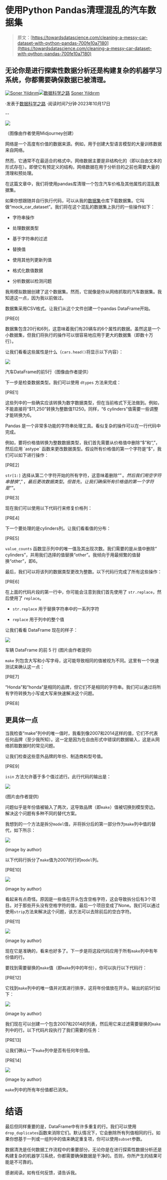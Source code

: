 # 使用Python Pandas清理混乱的汽车数据集

> 原文：[https://towardsdatascience.com/cleaning-a-messy-car-dataset-with-python-pandas-700fe10a7180](https://towardsdatascience.com/cleaning-a-messy-car-dataset-with-python-pandas-700fe10a7180)

## 无论你是进行探索性数据分析还是构建复杂的机器学习系统，你都需要确保数据已被清理。

[](https://sonery.medium.com/?source=post_page-----700fe10a7180--------------------------------)[![Soner Yıldırım](../Images/c589572e9d1ee176cd4f5a0008173f1b.png)](https://sonery.medium.com/?source=post_page-----700fe10a7180--------------------------------)[](https://towardsdatascience.com/?source=post_page-----700fe10a7180--------------------------------)[![数据科学之路](../Images/a6ff2676ffcc0c7aad8aaf1d79379785.png)](https://towardsdatascience.com/?source=post_page-----700fe10a7180--------------------------------) [Soner Yıldırım](https://sonery.medium.com/?source=post_page-----700fe10a7180--------------------------------)

·发表于[数据科学之路](https://towardsdatascience.com/?source=post_page-----700fe10a7180--------------------------------) ·阅读时间7分钟·2023年10月17日

--

![](../Images/4d84b2673b18c91810618f7530f6b299.png)

（图像由作者使用Midjourney创建）

网络是一个高度有价值的数据来源。例如，用于创建大型语言模型的大量训练数据来自网络。

然而，它通常不在最适合的格式中。网络数据主要是非结构化的（即以自由文本的形式存在）。即使它有预定义的结构，网络数据在用于分析目的之前也需要大量的清理和预处理。

在这篇文章中，我们将使用pandas库清理一个包含汽车价格及其他属性的混乱数据集。

如果你想跟随并自行执行代码，可以从我的[数据集](https://github.com/SonerYldrm/datasets)仓库下载数据集。它叫做“mock_car_dataset”。我们将在这个混乱的数据集上执行的一些操作如下：

+   字符串操作

+   处理数据类型

+   基于字符串的过滤

+   替换值

+   使用其他列更新列值

+   格式化数值数据

+   分析数据以检测问题

我用模拟数据创建了这个数据集。然而，它就像是你从网络抓取的汽车数据集。我知道这一点，因为我以前做过。

数据集采用CSV格式。让我们从这个文件创建一个pandas DataFrame开始。

[PRE0]

数据集包含20行和6列，这意味着我们有20辆车的6个属性的数据。虽然这是一个小数据集，但我们将执行的操作可以很容易地应用于更大的数据集（即数十万行）。

让我们看看这些属性是什么（`cars.head()`将显示以下内容）：

![](../Images/0d518112902c44fce10b8885606016d4.png)

汽车DataFrame的前5行（图像由作者提供）

下一步是检查数据类型。我们可以使用 `dtypes` 方法来完成：

[PRE1]

这些列中的一些确实应该转换为数字数据类型，但在当前格式下无法做到。例如，不能直接将“$11,250”转换为整数值11250。同样，“6 cylinders”值需要一些调整才能转换为6。

Pandas 是一个非常多功能的字符串处理工具。看似复杂的操作可以在一行代码中完成。

例如，要将价格值转换为整数数据类型，我们首先需要从价格值中删除“$”和“,”，然后应用 `astype` 函数来更改数据类型。假设所有价格值的第一个字符是“$”，我们可以如下进行操作：

[PRE2]

`str[1:]` 选择从第二个字符开始的所有字符，这意味着删除“$”。然后我们用空字符串替换“,”，最后更改数据类型。但首先，让我们确保所有价格值的第一个字符是“$”。

[PRE3]

现在我们可以使用以下代码行来修复价格列：

[PRE4]

下一个要处理的是cylinders列。让我们看看值的分布：

[PRE5]

`value_counts` 函数显示列中的唯一值及其出现次数。我们需要的是从值中删除“ cylinders”，并用我们选择的值替换“other”。我倾向于用最频繁的值替换“other”，即6。

最后，我们可以将该列的数据类型更改为整数。以下代码行完成了所有这些操作：

[PRE6]

在上面的代码片段的第一行中，你可能会注意到我们首先使用了 `str.replace`，然后使用了 `replace`。

+   `str.replace` 用于替换字符串中的一系列字符

+   `replace` 用于列中的整个值

让我们看看 DataFrame 现在的样子：

![](../Images/da88afd88c25f0c16157469af21f68c1.png)

车辆 DataFrame 的前 5 行 (图片由作者提供)

`make` 列包含大写和小写字母，这可能导致相同的值被视为不同。这里有一个快速测试来确认这一点：

[PRE7]

“Honda”和“honda”是相同的品牌，但它们不是相同的字符串。我们可以通过将所有字符转换为小写或大写来快速解决这个问题。

[PRE8]

## 更具体一点

当我检查“make”列中的唯一值时，我看到像2007和2014这样的值，它们不代表任何品牌（至少我所知）。这一定是因为在自由形式中错误的数据输入，这是从网络抓取数据时的常见问题。

让我们检查这些意外品牌的年份、制造商和型号值。

[PRE9]

`isin` 方法允许基于多个值过滤行。此行代码的输出是：

![](../Images/57284056ccb1f7c85e3334416a5770fa.png)

(图片由作者提供)

问题似乎是年份值被输入了两次，这导致品牌（即`make`）值被切换到模型旁边。解决这个问题有多种不同的替代方案。

我想到的一个方法是拆分`model`值，并将拆分后的第一部分作为`make`列中值的替代，如下所示：

![](../Images/3da39fed45390e6da76a69bfd4290742.png)

(image by author)

以下代码行拆分了`make`值为2007的行的`model`列。

[PRE10]

![](../Images/15ef0dd5e6360867c7c144489372db39.png)

(image by author)

看起来有点奇怪。原因是一些值在开头包含空格字符，这会导致拆分后有3个项目。对于那些开头没有空格字符的值，最后一个项目变成了None。我们可以通过使用`strip`方法来解决这个问题，该方法可以去除前后的空白字符。

[PRE11]

![](../Images/4e6b383853425bf6fe963da3edf999b4.png)

(image by author)

现在它是准确的，看来也好多了。下一步是将这段代码应用于所有`make`列中有年份值的行。

要找到需要替换的`make`值（即`make`列中的年份），你可以执行以下代码行：

[PRE12]

它找到`make`列中的唯一值并对其进行排序，这将年份值放在开头。输出的前5行如下：

![](../Images/d899ef962db77a6abd3f55ed0dc59e98.png)

(image by author)

我们现在可以创建一个包含2007和2014的列表，然后用它来过滤需要替换的`make`列中的行。以下代码片段执行了我们需要的任务：

[PRE13]

让我们确认一下`make`列中是否有任何年份值。

[PRE14]

![](../Images/3d5d8d9935e2a96ca3a85d9483841e16.png)

(image by author)

`make`列中的所有年份值都已消失。

# 结语

最后但同样重要的是，DataFrame中有许多重复的行。我们可以使用`drop_duplicates`函数来消除它们。默认情况下，它会删除所有列值相同的行。如果你想基于一列或一组列中的值来确定重复项，你可以使用`subset`参数。

数据清洗是任何数据工作流程中的重要部分。无论你是在进行探索性数据分析还是构建复杂的机器学习系统，你都需要确保数据是干净的。否则，你所产生的结果可能是不可靠的。

感谢阅读。如有任何反馈，请告诉我。
